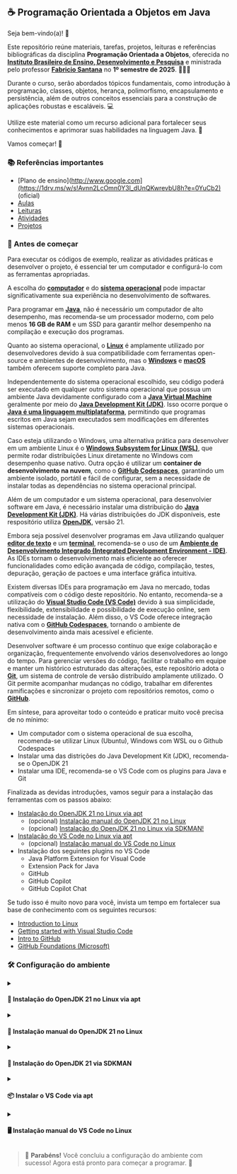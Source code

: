 ## ☕ Programação Orientada a Objetos em Java

Seja bem-vindo(a)! 🤗

Este repositório reúne materiais, tarefas, projetos, leituras e referências bibliográficas da disciplina **Programação Orientada a Objetos**, oferecida no **[Instituto Brasileiro de Ensino, Desenvolvimento e Pesquisa](http://idp.edu.br)** e ministrada pelo professor **[Fabricio Santana](https://github.com/fabriciosantana/)** no **1º semestre de 2025**. 👨🏾‍🏫

Durante o curso, serão abordados tópicos fundamentais, como introdução à programação, classes, objetos, herança, polimorfismo, encapsulamento e persistência, além de outros conceitos essenciais para a construção de aplicações robustas e escaláveis. 💻

Utilize este material como um recurso adicional para fortalecer seus conhecimentos e aprimorar suas habilidades na linguagem Java. 🌟

Vamos começar! 🎉

### 📚 Referências importantes
- [Plano de ensino](http://www.google.com](https://1drv.ms/w/s!Avnn2LcOmn0Y3l_dUnQKwrevbU8h?e=0YuCb2) (oficial)
- [Aulas](./lectures)
- [Leituras](./readings)
- [Atividades](./assignments)
- [Projetos](./projects)

### 🏁 Antes de começar

Para executar os códigos de exemplo, realizar as atividades práticas e desenvolver o projeto, é essencial ter um computador e configurá-lo com as ferramentas apropriadas.

A escolha do **[computador](https://en.wikipedia.org/wiki/Computer)** e do **[sistema operacional](https://en.wikipedia.org/wiki/Operating_system)** pode impactar significativamente sua experiência no desenvolvimento de softwares.

Para programar em **[Java](https://en.wikipedia.org/wiki/Java_(programming_language))**, não é necessário um computador de alto desempenho, mas recomenda-se um processador moderno, com pelo menos **16 GB de RAM** e um SSD para garantir melhor desempenho na compilação e execução dos programas. 

Quanto ao sistema operacional, o **[Linux](https://en.wikipedia.org/wiki/Linux)** é amplamente utilizado por desenvolvedores devido à sua compatibilidade com ferramentas open-source e ambientes de desenvolvimento, mas o **[Windows](https://en.wikipedia.org/wiki/Microsoft_Windows)** e **[macOS](https://en.wikipedia.org/wiki/MacOS)** também oferecem suporte completo para Java. 

Independentemente do sistema operacional escolhido, seu código poderá ser executado em qualquer outro sistema operacional que possua um ambiente Java devidamente configurado com a **[Java Virtual Machine](https://en.wikipedia.org/wiki/Java_virtual_machine)** geralmente por meio do **[Java Development Kit (JDK)](https://en.wikipedia.org/wiki/Java_Development_Kit)**. Isso ocorre porque o **[Java é uma linguagem multiplataforma](https://en.wikipedia.org/wiki/Cross-platform_software)**, permitindo que programas escritos em Java sejam executados sem modificações em diferentes sistemas operacionais. 

Caso esteja utilizando o Windows, uma alternativa prática para desenvolver em um ambiente Linux é o **[Windows Subsystem for Linux (WSL)](https://en.wikipedia.org/wiki/Windows_Subsystem_for_Linux)**, que permite rodar distribuições Linux diretamente no Windows com desempenho quase nativo. Outra opção é utilizar um **container de desenvolvimento na nuvem**, como o **[GitHub Codespaces](https://docs.github.com/codespaces/overview)**, garantindo um ambiente isolado, portátil e fácil de configurar, sem a necessidade de instalar todas as dependências no sistema operacional principal.

Além de um computador e um sistema operacional, para desenvolvier software em Java, é necessário instalar uma distribuição do **[Java Development Kit (JDK)](https://en.wikipedia.org/wiki/Java_Development_Kit)**. Há várias distribuições do JDK disponíveis, este respositório utiliza **[OpenJDK](https://en.wikipedia.org/wiki/OpenJDK)**, versão 21.

Embora seja possível desenvolver programas em Java utilizando qualquer **[editor de texto](https://en.wikipedia.org/wiki/Text_editor)** e um **[terminal](https://en.wikipedia.org/wiki/Terminal_emulator)**, recomenda-se o uso de um **[Ambiente de Desenvolvimento Integrado (Integrated Development Environment - IDE)](https://en.wikipedia.org/wiki/Integrated_development_environment)**. As IDEs tornam o desenvolvimento mais eficiente ao oferecer funcionalidades como edição avançada de código, compilação, testes, depuração, geração de pactoes e uma interface gráfica intuitiva.

Existem diversas IDEs para programação em Java no mercado, todas compatíveis com o código deste repositório. No entanto, recomenda-se a utilização do **[Visual Studio Code (VS Code)](https://code.visualstudio.com/)** devido à sua simplicidade, flexibilidade, extensibilidade e possibilidade de execução online, sem necessidade de instalação. Além disso, o VS Code oferece integração nativa com o **[GitHub Codespaces](https://github.com/features/codespaces)**, tornando o ambiente de desenvolvimento ainda mais acessível e eficiente.

Desenvolver software é um processo contínuo que exige colaboração e organização, frequentemente envolvendo vários desenvolvedores ao longo do tempo. Para gerenciar versões do código, facilitar o trabalho em equipe e manter um histórico estruturado das alterações, este repositório adota o **[Git](https://git-scm.com/)**, um sistema de controle de versão distribuído amplamente utilizado. O Git permite acompanhar mudanças no código, trabalhar em diferentes ramificações e sincronizar o projeto com repositórios remotos, como o **[GitHub](https://github.com/)**.

Em síntese, para aproveitar todo o conteúdo e praticar muito você precisa de no mínimo:
* Um computador com o sistema operacional de sua escolha, recomenda-se utilizar Linux (Ubuntu), Windows com WSL ou o Github Codespaces
* Instalar uma das distrições do Java Development Kit (JDK), recomenda-se o OpenJDK 21
* Instalar uma IDE, recomenda-se o VS Code com os plugins para Java e Git

Finalizada as devidas introduções, vamos seguir para a instalação das ferramentas com os passos abaixo:
* [Instalação do OpenJDK 21 no Linux via apt](#-instalação-do-openjdk-21-no-linux-via-apt)
    * (opcional) [Instalação manual do OpenJDK 21 no Linux](#-instalação-manual-do-openjdk-21-no-linux)
    * (opcional) [Instalação do OpenJDK 21 no Linux via SDKMAN!](#-instalação-do-openjdk-21-via-sdkman)
* [Instalação do VS Code no Linux via apt](#️-instalar-o-vs-code-via-apt)
    * (opcional) [Instalação manual do VS Code no Linux](#️-instalação-manual-do-vs-code-no-linux)
* Instalação dos seguintes plugins no VS Code
    * Java Platform Extension for Visual Code
    * Extension Pack for Java
    * GitHub
    * GitHub Copilot
    * GitHub Copilot Chat

Se tudo isso é muito novo para você, invista um tempo em fortalecer sua base de conhecimento com os seguintes recursos:
* [Introduction to Linux](https://training.linuxfoundation.org/training/introduction-to-linux/)
* [Getting started with Visual Studio Code](https://code.visualstudio.com/docs/introvideos/basics)
* [Intro to GitHub](https://education.github.com/experiences/intro_to_github)
* [GitHub Foundations (Microsoft)](https://education.github.com/experiences/intro_to_github)

### 🛠️ Configuração do ambiente

<details>
<summary><h4>🐧 Instalação do OpenJDK 21 no Linux via apt</h4></summary>

Executar os seguintes comandos no terminal para instalar o OpenJDK 21 no Linux:

1. **Atualizar pacotes**

```bash
sudo apt update && sudo apt upgrade -y
```

2. **Instalar o OpenJDK 21**

```bash
sudo apt install -y openjdk-21-jdk
```

3. **Verificar a instalação**

```bash
java -version
```
4. **Confirmar a instalação**

```bash
openjdk version "21.0.2" 2024-01-16
OpenJDK Runtime Environment (build 21.0.2+13-58)
OpenJDK 64-Bit Server VM (build 21.0.2+13-58, mixed mode, sharing)
```

5. **Configuarar o OpenJDK 21 como padrão**

Esse passo é necessário apenas caso tenha várias versões do Java instaladas

```bash
sudo update-alternatives --config java
```

```bash
sudo update-alternatives --config javac
```

</details>

<details>
<summary><h4>🐧 Instalação manual do OpenJDK 21 no Linux</h4></summary>

Executar os seguintes comandos no terminal para instalar o OpenJDK 21 no Linux:

1. **Baixar o OpenJDK**

Baixar executando o comando abaixo no terminal ou fazer download da versão 21 em https://jdk.java.net/archive/

```bash
wget https://download.java.net/java/GA/jdk21.0.2/f2283984656d49d69e91c558476027ac/13/GPL/openjdk-21.0.2_linux-x64_bin.tar.gz
```

2. **Extrair o arquivo baixado e mova para o diretório /opt/**

```bash
tar -xvzf openjdk-21.0.2_linux-x64_bin.tar.gz
sudo mv jdk-21.0.2 /opt/
```

3. **Configurar variáveis de ambiente**

```bash
echo "export JAVA_HOME=/opt/jdk-21.0.2" >> ~/.bashrc
echo "export PATH=\$JAVA_HOME/bin:\$PATH" >> ~/.bashrc
source ~/.bashrc
```

4. **Verificar a instalação**

```bash
java -version
```

5. **Confirmar a instalação**

```bash
openjdk version "21.0.2" 2024-01-16
OpenJDK Runtime Environment (build 21.0.2+13-58)
OpenJDK 64-Bit Server VM (build 21.0.2+13-58, mixed mode, sharing)
```

6. **Configuarar o OpenJDK 21 como padrão**

Esse passo é necessário apenas caso tenha várias versões do Java instaladas

```bash
sudo update-alternatives --config java
```

```bash
sudo update-alternatives --config javac
```

</details>


<details>
<summary><h4>🐧 Instalação do OpenJDK 21 via SDKMAN</h4></summary>

O [SDKMAN!](https://sdkman.io/) é uma ferramenta que facilita a instalação e o gerenciamento de múltiplas versões do JDK no Linux e macOS. Com ele, você pode instalar, atualizar e alternar entre diferentes versões do Java facilmente.

1. **Instalar o SDKMAN!**

```bash
curl -s "https://get.sdkman.io" | bash
```

2. **Ativar o SDKMAN!**

```bash
source "$HOME/.sdkman/bin/sdkman-init.sh"
```

3. **Verificar instalação**

```bash
sdk version
```

4. **Confirmar instalação**

```bash
SDKMAN 5.19.0
```

5. **Instalar o OpenJDK 21**

```bash
sdk install java 21.0.2-open
```

6. **Verificar a instalação do OpenJDK 21**

```bash
java -version
```

7. **Confirmar a instalação do OpenJDK 21**

```bash
openjdk version "21.0.2" 2024-01-16
OpenJDK Runtime Environment (build 21.0.2+13-58)
OpenJDK 64-Bit Server VM (build 21.0.2+13-58, mixed mode, sharing)
```

Comando úteis do SDKMAN!

```bash
sdk update

sdk list java

sdk current java
```

</details>


<details>

<summary><h4>📦 Instalar o VS Code via apt</h4></summary>

1. **Atualizar pacotes**

```bash
sudo apt update && sudo apt upgrade -y
```

2. **Baixar o VS Code e adicionar a chave do GPG da Microsoft**

```bash
wget -qO- https://packages.microsoft.com/keys/microsoft.asc | gpg --dearmor | sudo tee /usr/share/keyrings/packages.microsoft.gpg > /dev/null
```

3. **Adicionar o repositório do VS Code

```bash
echo "deb [arch=amd64 signed-by=/usr/share/keyrings/packages.microsoft.gpg] https://packages.microsoft.com/repos/code stable main" | sudo tee /etc/apt/sources.list.d/vscode.list
```

4. **Instalar o VS Code**

```bash
sudo apt update
sudo apt install -y code
```

5. **Verificar instalação**

```bash
code --version
```

6. **Confirmar instalação**

```bash
1.96.4
cd4ee3b1c348a13bafd8f9ad8060705f6d4b9cba
x64
```

</details>

<details>
<summary><h4>🖥️ Instalação manual do VS Code no Linux</h4></summary>

1. **Baixar o pacote .deb**

O pacote está disponível no link https://code.visualstudio.com/download

2. **Instalar o pacote**

```bash
sudo dpkg -i code_*.deb
```

3. **Verificar instalação**

```bash
code --version
```

4. **Confirmar instalação**

```bash
1.96.4
cd4ee3b1c348a13bafd8f9ad8060705f6d4b9cba
x64
```

</details>

> 🎉 **Parabéns!** Você concluiu a configuração do ambiente com sucesso! Agora está pronto para começar a programar. 🚀
